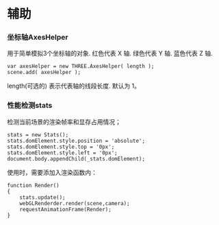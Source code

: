 辅助
===


###  坐标轴AxesHelper
用于简单模拟3个坐标轴的对象.
红色代表 X 轴. 绿色代表 Y 轴. 蓝色代表 Z 轴.

    var axesHelper = new THREE.AxesHelper( length );
    scene.add( axesHelper );
length(可选的) 表示代表轴的线段长度. 默认为 1。

###  性能检测stats
检测当前场景的渲染帧率和显存占用情况；

    stats = new Stats();
    stats.domElement.style.position = 'absolute';
    stats.domElement.style.top = '0px';
    stats.domElement.style.left = '0px';
    document.body.appendChild(_stats.domElement);
使用时，需要添加入渲染函数内：

    function Render()
    {
        stats.update();
        webGLRenderder.render(scene,camera);
        requestAnimationFrame(Render);
    }